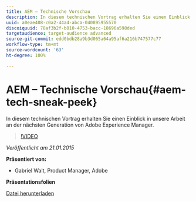 ```yaml
---
title: AEM – Technische Vorschau
description: In diesem technischen Vortrag erhalten Sie einen Einblick in unsere Arbeit an der nächsten Generation von Adobe Experience Manager.
uuid: a0eae408-c0a2-44a4-abca-040895955570
discoiquuid: 78af3b2f-b010-4753-bacc-18696a598ded
targetaudience: target-audience advanced
source-git-commit: edd0bdb28a9b3d065a64a95af6a216b747577c77
workflow-type: tm+mt
source-wordcount: '63'
ht-degree: 100%

---
```


# AEM – Technische Vorschau{#aem-tech-sneak-peek}

In diesem technischen Vortrag erhalten Sie einen Einblick in unsere Arbeit an der nächsten Generation von Adobe Experience Manager.

>[!VIDEO](https://video.tv.adobe.com/v/19384/?quality=9)

*Veröffentlicht am 21.01.2015*

**Präsentiert von:**

* Gabriel Walt, Product Manager, Adobe

**Präsentationsfolien**

[Datei herunterladen](assets/aem-technical-sneak-peek.pdf)
<!--
[Get back to the Overview](https://helpx.adobe.com/experience-manager/kt/eseminars/gems/aem-index.html)
-->
